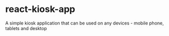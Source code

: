 # react-kiosk-app
A simple kiosk application that can be used on any devices - mobile phone, tablets and desktop
